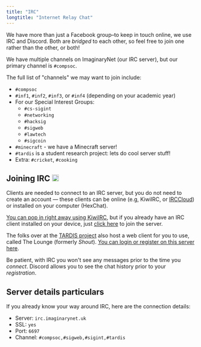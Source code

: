 ```yaml
---
title: "IRC"
longtitle: "Internet Relay Chat"
---
```


We have more than just a Facebook group–to keep in touch online, we use IRC and Discord. Both are _bridged_ to each other,
so feel free to join one rather than the other, or both!

We have multiple channels on ImaginaryNet (our IRC server), but our primary channel is `#compsoc`.

The full list of "channels" we may want to join include:

- `#compsoc`
- `#inf1`, `#inf2`, `#inf3`, or `#inf4` (depending on your academic year)
- For our Special Interest Groups:
  - `#cs-sigint`
  - `#networking`
  - `#hacksig`
  - `#sigweb`
  - `#lawtech`
  - `#sigcoin`
- `#minecraft` - we have a Minecraft server!
- `#tardis` is a student research project: lets do cool server stuff!
- Extra: `#cricket`, `#cooking`

## Joining IRC <a href="https://www.irccloud.com/invite?channel=%23sigweb&amp;hostname=irc.imaginarynet.uk&amp;port=6697&amp;ssl=1" target="_blank"><img src="https://www.irccloud.com/invite-svg?channel=%23sigweb&amp;hostname=irc.imaginarynet.uk&amp;port=6697&amp;ssl=1"  height="18"></a>

Clients are needed to connect to an IRC server, but you do not need to create an account — these clients can be online
(e.g, KiwiIRC, or [IRCCloud](https://irccloud.com)) or installed on your computer (HexChat).

[You can pop in right away using KiwiIRC](https://kiwiirc.com/client/irc.imaginarynet.uk:+6697#compsoc), but if you already have
an IRC client installed on your device, just [click here](ircs://irc.imaginarynet.uk/#compsoc) to join the server.

The folks over at the [TARDIS project](https://tardis.ed.ac.uk/) also host a web client for you to use, called The Lounge (formerly _Shout_).
[You can login or register on this server here](https://shout.tardis.ed.ac.uk).

Be patient, with IRC you won't see any messages prior to the time you _connect_. Discord allows you to see the chat history prior to your _registration_.

## Server details particulars

If you already know your way around IRC, here are the connection details:

* Server: `irc.imaginarynet.uk`
* SSL: `yes`
* Port: `6697`
* Channel: `#compsoc,#sigweb,#sigint,#tardis`
